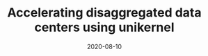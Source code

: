 ---
layout: "publication"
title: "Accelerating disaggregated data centers using unikernel"
date: 2020-08-10
copyright: "© Wonsup Yoon, Jinyoung Oh, Sue Moon, and Youngjin Kwon 2020. This is the author's version of the work. It is posted here for your personal use. Not for redistribution. The definitive Version of Record was published in Proceedings of the ACM SIGCOMM 2020 Conference Posters and Demos (SIGCOMM '20 Posters and Demos), [https://dl.acm.org/doi/pdf/10.1145/3405837.3411397](https://dl.acm.org/doi/pdf/10.1145/3405837.3411397)."
where: "Proceedings of the ACM SIGCOMM 2020 Conference Posters and Demos (SIGCOMM '20 Posters and Demos)"
pdf: "/publication/dilos-sigcommposter20.pdf"
---